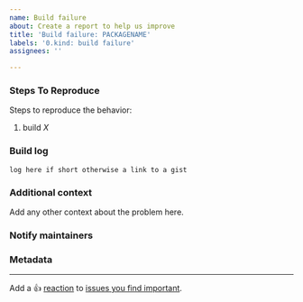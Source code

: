 ```yaml
---
name: Build failure
about: Create a report to help us improve
title: 'Build failure: PACKAGENAME'
labels: '0.kind: build failure'
assignees: ''

---
```


### Steps To Reproduce

Steps to reproduce the behavior:
1. build *X*

### Build log

```
log here if short otherwise a link to a gist
```

### Additional context

Add any other context about the problem here.

### Notify maintainers

<!--
Please @ people who are in the `meta.maintainers` list of the offending package or module.
If in doubt, check `git blame` for whoever last touched something.
-->

### Metadata

<!-- Please insert the output of running `nix-shell -p nix-info --run "nix-info -m"` below this line -->

---

Add a :+1: [reaction] to [issues you find important].

[reaction]: https://github.blog/2016-03-10-add-reactions-to-pull-requests-issues-and-comments/
[issues you find important]: https://github.com/NixOS/nixpkgs/issues?q=is%3Aissue+is%3Aopen+sort%3Areactions-%2B1-desc
